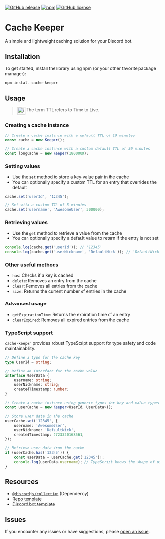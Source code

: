 [![GitHub release](https://img.shields.io/github/release/DevVali/cache-keeper.svg)]()
[![npm](https://img.shields.io/npm/dt/cache-keeper.svg)](https://img.shields.io/npm/dt/cache-keeper.svg)
[![GitHub license](https://img.shields.io/badge/license-MIT-blue.svg)](https://github.com/DevVali/cache-keeper?tab=MIT-1-ov-file#readme)

# Cache Keeper

A simple and lightweight caching solution for your Discord bot.

## Installation

To get started, install the library using npm (or your other favorite package manager):

```bash
npm install cache-keeper
```

## Usage

> <img align="top" src="https://upload.wikimedia.org/wikipedia/en/3/35/Information_icon.svg" alt="image" width="25" height="auto"> The term TTL refers to Time to Live.

### Creating a cache instance

```js
// Create a cache instance with a default TTL of 10 minutes
const cache = new Keeper();

// Create a cache instance with a custom default TTL of 30 minutes
const longCache = new Keeper(1800000);
```

### Setting values

-   Use the `set` method to store a key-value pair in the cache
-   You can optionally specify a custom TTL for an entry that overrides the default

```js
cache.set('userId', '12345');

// Set with a custom TTL of 5 minutes
cache.set('username', 'AwesomeUser', 300000);
```

### Retrieving values

-   Use the `get` method to retrieve a value from the cache
-   You can optionally specify a default value to return if the entry is not set

```js
console.log(cache.get('userId')); // '12345'
console.log(cache.get('userNickname', 'DefaultNick')); // 'DefaultNick'
```

### Other useful methods

-   `has`: Checks if a key is cached
-   `delete`: Removes an entry from the cache
-   `clear`: Removes all entries from the cache
-   `size`: Returns the current number of entries in the cache

### Advanced usage

-   `getExpirationTime`: Returns the expiration time of an entry
-   `clearExpired`: Removes all expired entries from the cache

### TypeScript support

`cache-keeper` provides robust TypeScript support for type safety and code maintainability.

```ts
// Define a type for the cache key
type UserId = string;

// Define an interface for the cache value
interface UserData {
    username: string;
    userNickname: string;
    createdTimestamp: number;
}

// Create a cache instance using generic types for key and value types
const userCache = new Keeper<UserId, UserData>();

// Store user data in the cache
userCache.set('12345', {
    username: 'AwesomeUser',
    userNickname: 'DefaultNick',
    createdTimestamp: 1723320168561,
});

// Retrieve user data from the cache
if (userCache.has('12345')) {
    const userData = userCache.get('12345')!;
    console.log(userData.username); // TypeScript knows the shape of userData
}
```

## Resources

-   [`@discordjs/collection`](https://www.npmjs.com/package/@discordjs/collection) (Dependency)
-   [Repo template](https://github.com/bit-js/library)
-   [Discord bot template](https://github.com/devvali/djs-template)

## Issues

If you encounter any issues or have suggestions, please [open an issue](https://github.com/DevVali/cache-keeper/issues).

